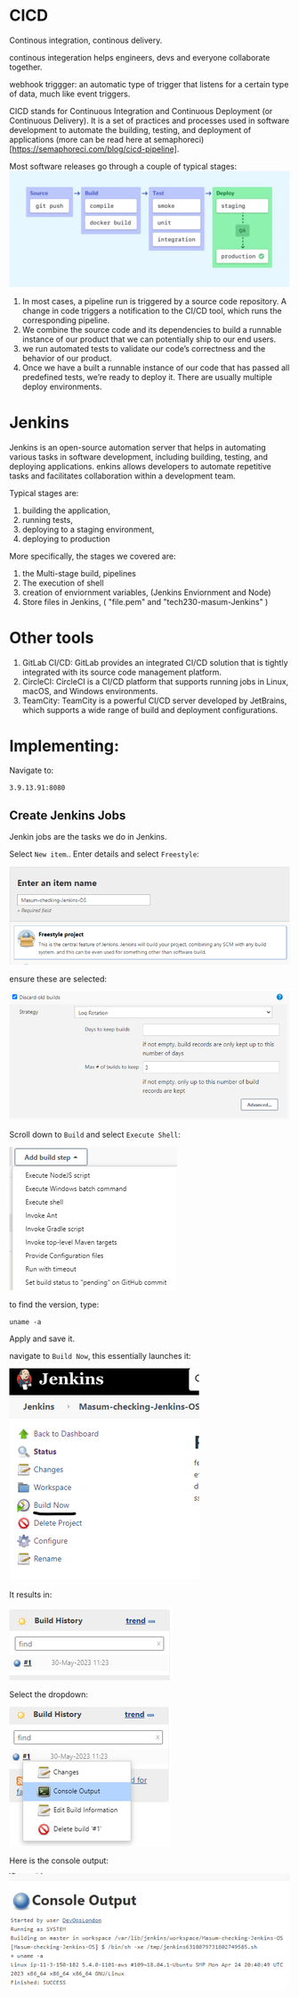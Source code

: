 # CICD

Continous integration, continous delivery.

continous integeration helps engineers, devs  and everyone collaborate together. 

webhook triggger: an automatic type of trigger that listens for a certain type of data, much like event triggers.

CICD stands for Continuous Integration and Continuous Deployment (or Continuous Delivery). It is a set of practices and processes used in software development to automate the building, testing, and deployment of applications (more can be read here at semaphoreci)[https://semaphoreci.com/blog/cicd-pipeline].


Most software releases go through a couple of typical stages:
![Alt text](images/cicd-pipeline-introduction-1024x422-1.jpg)

1. In most cases, a pipeline run is triggered by a source code repository. A change in code triggers a notification to the CI/CD tool, which runs the corresponding pipeline.
2. We combine the source code and its dependencies to build a runnable instance of our product that we can potentially ship to our end users.
3. we run automated tests to validate our code’s correctness and the behavior of our product.
4. Once we have a built a runnable instance of our code that has passed all predefined tests, we’re ready to deploy it. There are usually multiple deploy environments.

# Jenkins

Jenkins is an open-source automation server that helps in automating various tasks in software development, including building, testing, and deploying applications. enkins allows developers to automate repetitive tasks and facilitates collaboration within a development team.

Typical stages are:

1. building the application, 
2. running tests, 
3. deploying to a staging environment, 
4. deploying to production

More specifically, the stages we covered are:

1. the Multi-stage build, pipelines
2. The execution of shell
3. creation of enviornment variables, (Jenkins Enviornment and Node)
4. Store files in Jenkins, ( "file.pem" and "tech230-masum-Jenkins" )


# Other tools

1. GitLab CI/CD: GitLab provides an integrated CI/CD solution that is tightly integrated with its source code management platform.
2. CircleCI: CircleCI is a CI/CD platform that supports running jobs in Linux, macOS, and Windows environments.
3. TeamCity: TeamCity is a powerful CI/CD server developed by JetBrains, which supports a wide range of build and deployment configurations.


# Implementing:
Navigate to:

```
3.9.13.91:8080
```

## Create Jenkins Jobs

Jenkin jobs are the tasks we do in Jenkins. 

Select `New item`.. Enter details and select `Freestyle`:

![Alt text](images/Screenshot%202023-05-30%20121620.png)

ensure these are selected:

![Alt text](images/Screenshot%202023-05-30%20121757.png)

Scroll down to `Build` and select `Execute Shell`: 

![Alt text](images/Screenshot%202023-05-30%20121853.png)

to find the version, type:

```
uname -a
```

Apply and save it.

navigate to `Build Now`, this essentially launches it:

![Alt text](images/Screenshot%202023-05-30%20122453.png)

It results in:

![Alt text](images/Screenshot%202023-05-30%20122520.png)

Select the dropdown:

![Alt text](images/Screenshot%202023-05-30%20122556.png)

Here is the console output:

![Alt text](images/Screenshot%202023-05-30%20122653.png)



